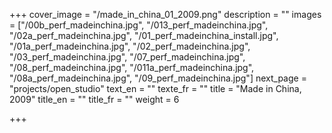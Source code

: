 +++
cover_image = "/made_in_china_01_2009.png"
description = ""
images = ["/00b_perf_madeinchina.jpg", "/013_perf_madeinchina.jpg", "/02a_perf_madeinchina.jpg", "/01_perf_madeinchina_install.jpg", "/01a_perf_madeinchina.jpg", "/02_perf_madeinchina.jpg", "/03_perf_madeinchina.jpg", "/07_perf_madeinchina.jpg", "/08_perf_madeinchina.jpg", "/011a_perf_madeinchina.jpg", "/08a_perf_madeinchina.jpg", "/09_perf_madeinchina.jpg"]
next_page = "projects/open_studio"
text_en = ""
texte_fr = ""
title = "Made in China, 2009"
title_en = ""
title_fr = ""
weight = 6

+++
